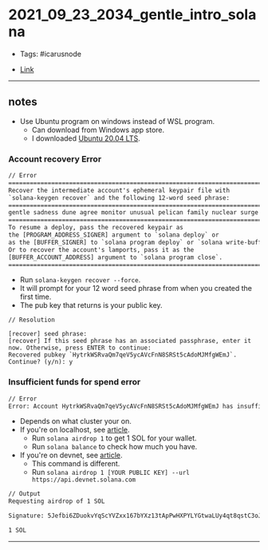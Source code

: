 # 2021_09_23_2034_gentle_intro_solana

- Tags: #icarusnode

- [Link](https://kirima.vercel.app/post/gentleintrosolana)

---

## notes

- Use Ubuntu program on windows instead of WSL program.
  - Can download from Windows app store.
  - I downloaded [Ubuntu 20.04 LTS](https://www.microsoft.com/en-us/p/ubuntu-2004-lts/9n6svws3rx71?activetab=pivot:overviewtab).

### Account recovery Error

```txt
// Error
==================================================================================
Recover the intermediate account's ephemeral keypair file with
`solana-keygen recover` and the following 12-word seed phrase:
==================================================================================
gentle sadness dune agree monitor unusual pelican family nuclear surge game picnic
==================================================================================
To resume a deploy, pass the recovered keypair as
the [PROGRAM_ADDRESS_SIGNER] argument to `solana deploy` or
as the [BUFFER_SIGNER] to `solana program deploy` or `solana write-buffer'.
Or to recover the account's lamports, pass it as the
[BUFFER_ACCOUNT_ADDRESS] argument to `solana program close`.
==================================================================================
```

- Run `solana-keygen recover --force`.
- It will prompt for your 12 word seed phrase from when you created the first time.
- The pub key that returns is your public key.

```
// Resolution

[recover] seed phrase:
[recover] If this seed phrase has an associated passphrase, enter it now. Otherwise, press ENTER to continue:
Recovered pubkey `HytrkWSRvaQm7qeV5ycAVcFnN8SRSt5cAdoMJMfgWEmJ`. Continue? (y/n): y
```

### Insufficient funds for spend error

```txt
// Error
Error: Account HytrkWSRvaQm7qeV5ycAVcFnN8SRSt5cAdoMJMfgWEmJ has insufficient funds for spend (0.42437208 SOL) + fee (0.000325 SOL)
```

- Depends on what cluster your on.
- If you're on localhost, see [article](https://docs.solana.com/cli/usage).
  - Run `solana airdrop 1` to get 1 SOL for your wallet.
  - Run `solana balance` to check how much you have.
- If you're on devnet, see [article](https://docs.solana.com/cli/transfer-tokens).
  - This command is different.
  - Run `solana airdrop 1 [YOUR PUBLIC KEY] --url https://api.devnet.solana.com`

```txt
// Output
Requesting airdrop of 1 SOL

Signature: 5Jefbi6ZDuokvYqScYVZxx167bYXz13tApPwHXPYLYGtwaLUy4qt8qstC3oJycDpsFTr33qn3t6AaQY2D5FTty4e

1 SOL
```

---
